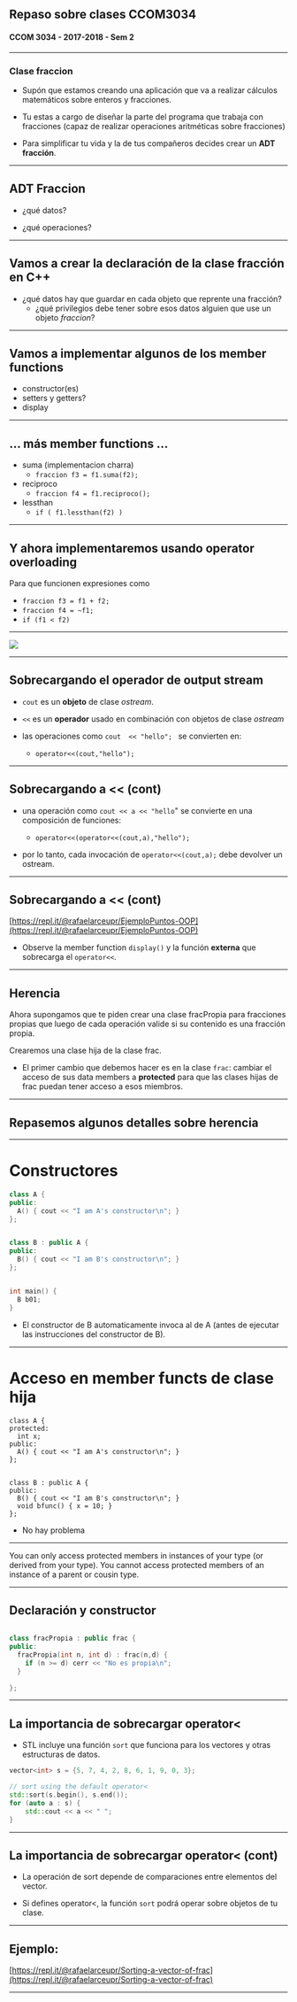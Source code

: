 
## Repaso sobre clases CCOM3034

#### CCOM 3034 - 2017-2018 - Sem 2

---

### Clase fraccion

* Supón que estamos creando una aplicación que va a realizar cálculos matemáticos sobre enteros y fracciones. 

* Tu estas a cargo de diseñar la parte del programa que trabaja con fracciones (capaz de realizar operaciones aritméticas sobre fracciones)

* Para simplificar tu vida y la de tus compañeros decides crear un **ADT fracción**.

--- 

## ADT Fraccion

* ¿qué datos?

* ¿qué operaciones?

---

## Vamos a crear la declaración de la clase fracción en C++

* ¿qué datos hay que guardar en cada objeto que reprente una fracción?
	* ¿qué privilegios debe tener sobre esos datos alguien que use un objeto *fraccion*?

---

## Vamos a implementar algunos de los member functions

* constructor(es)
* setters y getters?
* display

---

## ... más member functions ... 

* suma (implementacion charra)
    * `fraccion f3 = f1.suma(f2);`
* reciproco
    * `fraccion f4 = f1.reciproco();` 
* lessthan
    * `if ( f1.lessthan(f2) )`  

---

## Y ahora implementaremos usando operator overloading

Para que funcionen expresiones como

* `fraccion f3 = f1 + f2;` 
* `fraccion f4 = ~f1;` 
* `if (f1 < f2)` 

---


![](https://scontent-mia3-2.xx.fbcdn.net/v/t1.0-9/13312854_912222522223356_4593980285730674675_n.jpg?_nc_cat=0&oh=360329839bcf46f4eabde8afc0334ff4&oe=5B3A9621) 


---

## Sobrecargando el operador de output stream


* `cout` es un **objeto** de clase *ostream*.
* `<<` es un **operador** usado en combinación con objetos de clase *ostream*

* las operaciones como `cout  << "hello"; ` se convierten en:
    * `operator<<(cout,"hello");`
---


## Sobrecargando a << (cont)

* una operación como `cout << a << "hello`" se convierte en una composición de funciones:
    * `operator<<(operator<<(cout,a),"hello");`

* por lo tanto, cada invocación de `operator<<(cout,a);` debe devolver un ostream.

---

## Sobrecargando a << (cont)


[https://repl.it/@rafaelarceupr/EjemploPuntos-OOP](https://repl.it/@rafaelarceupr/EjemploPuntos-OOP)

* Observe la member function `display()` y la función **externa** que sobrecarga el `operator<<`.

---

## Herencia

Ahora supongamos que te piden crear una clase fracPropia para fracciones propias que luego de
cada operación valide si su contenido es una fracción propia.

Crearemos una clase hija de la clase frac.

* El primer cambio que debemos hacer es en la clase `frac`: cambiar el acceso de sus data members a 
**protected** para que las clases hijas de frac puedan tener acceso a esos miembros.

---

## Repasemos algunos detalles sobre herencia

---

# Constructores

```cpp
class A {
public: 
  A() { cout << "I am A's constructor\n"; }
};


class B : public A {
public: 
  B() { cout << "I am B's constructor\n"; }
};


int main() {
  B b01;
}
```
* El constructor de B automaticamente invoca al de A (antes de ejecutar las instrucciones del constructor de B).

---

# Acceso en member functs de clase hija

```
class A {
protected:
  int x;
public: 
  A() { cout << "I am A's constructor\n"; }
};


class B : public A {
public: 
  B() { cout << "I am B's constructor\n"; }
  void bfunc() { x = 10; }
};
```

* No hay problema


---


You can only access protected members in instances of your type (or derived from your type).
You cannot access protected members of an instance of a parent or cousin type.

---


## Declaración y constructor

```cpp

class fracPropia : public frac {
public:
  fracPropia(int n, int d) : frac(n,d) {
    if (n >= d) cerr << "No es propia\n";
  }
  
};
```

---

## La importancia de sobrecargar operator<


* STL incluye una función `sort` que funciona para los vectores y otras estructuras de datos.

```cpp
vector<int> s = {5, 7, 4, 2, 8, 6, 1, 9, 0, 3}; 

// sort using the default operator<
std::sort(s.begin(), s.end());
for (auto a : s) {
    std::cout << a << " ";
}  
```

---

## La importancia de sobrecargar operator< (cont)


* La operación de sort depende de comparaciones entre elementos del vector.

* Si defines operator<, la función `sort` podrá operar sobre objetos de tu clase.

---

## Ejemplo:

[https://repl.it/@rafaelarceupr/Sorting-a-vector-of-frac](https://repl.it/@rafaelarceupr/Sorting-a-vector-of-frac)


--- 




